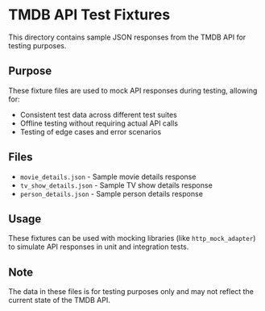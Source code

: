 # TMDB API Test Fixtures

This directory contains sample JSON responses from the TMDB API for testing purposes.

## Purpose

These fixture files are used to mock API responses during testing, allowing for:
- Consistent test data across different test suites
- Offline testing without requiring actual API calls
- Testing of edge cases and error scenarios

## Files

- `movie_details.json` - Sample movie details response
- `tv_show_details.json` - Sample TV show details response
- `person_details.json` - Sample person details response

## Usage

These fixtures can be used with mocking libraries (like `http_mock_adapter`) to simulate API responses in unit and integration tests.

## Note

The data in these files is for testing purposes only and may not reflect the current state of the TMDB API.